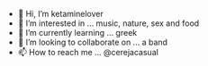 - 👋 Hi, I’m ketaminelover
- 👀 I’m interested in ... music, nature, sex and food
- 🌱 I’m currently learning ... greek 
- 💞️ I’m looking to collaborate on ... a band
- 📫 How to reach me ... @cerejacasual 

<!---
cerejacasual/cerejacasual is a ✨ special ✨ repository because its `README.md` (this file) appears on your GitHub profile.
You can click the Preview link to take a look at your changes.
--->
